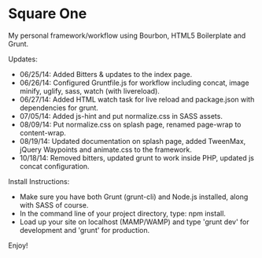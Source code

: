 Square One
==========

My personal framework/workflow using Bourbon, HTML5 Boilerplate and Grunt.

Updates:

* 06/25/14: Added Bitters & updates to the index page.
* 06/26/14: Configured Gruntfile.js for workflow including concat, image minify, uglify, sass, watch (with livereload).
* 06/27/14: Added HTML watch task for live reload and package.json with dependencies for grunt.
* 07/05/14: Added js-hint and put normalize.css in SASS assets.
* 08/09/14: Put normalize.css on splash page, renamed page-wrap to content-wrap.
* 08/19/14: Updated documentation on splash page, added TweenMax, jQuery Waypoints and animate.css to the framework.
* 10/18/14: Removed bitters, updated grunt to work inside PHP, updated js concat configuration.

Install Instructions:

* Make sure you have both Grunt (grunt-cli) and Node.js installed, along with SASS of course.
* In the command line of your project directory, type: npm install.
* Load up your site on localhost (MAMP/WAMP) and type 'grunt dev' for development and 'grunt' for production.

Enjoy!